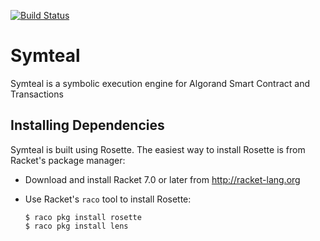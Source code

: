 [![Build Status](https://travis-ci.com/algorand/symteal.svg?branch=master)](https://travis-ci.com/algorand/symteal)
# Symteal

Symteal is a symbolic execution engine for Algorand Smart Contract and Transactions

## Installing Dependencies 

Symteal is built using Rosette. The easiest way to install Rosette is from Racket's package manager:

* Download and install Racket 7.0 or later from http://racket-lang.org

* Use Racket's `raco` tool to install Rosette:

  ```
  $ raco pkg install rosette
  $ raco pkg install lens
  ```
  
